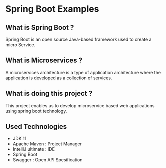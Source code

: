 # Spring Boot Examples

## What is Spring Boot ?

Spring Boot is an open source Java-based framework used to create a micro Service.



## What is Microservices ?

A microservices architecture is a type of application architecture where the application is developed as a collection of services.


## What is doing this project ?

This project enables us to develop microservice based web applications using spring boot technology.


## Used Technologies

- JDK 11
- Apache Maven : Project Manager
- IntelliJ ultimate : IDE
- Spring Boot
- Swagger : Open API Spesification 
